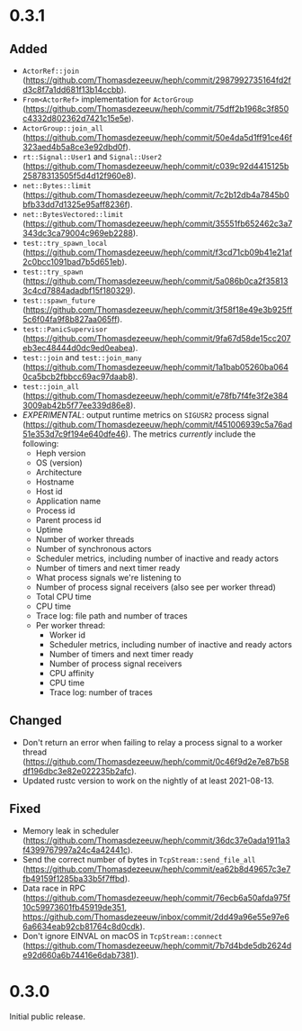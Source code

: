 # 0.3.1

## Added

* `ActorRef::join`
  (https://github.com/Thomasdezeeuw/heph/commit/2987992735164fd2fd3c8f7a1dd681f13b14ccbb).
* `From<ActorRef>` implementation for `ActorGroup`
  (https://github.com/Thomasdezeeuw/heph/commit/75dff2b1968c3f850c4332d802362d7421c15e5e).
* `ActorGroup::join_all`
  (https://github.com/Thomasdezeeuw/heph/commit/50e4da5d1ff91ce46f323aed4b5a8ce3e92dbd0f).
* `rt::Signal::User1` and `Signal::User2`
  (https://github.com/Thomasdezeeuw/heph/commit/c039c92d4415125b25878313505f5d4d12f960e8).
* `net::Bytes::limit`
  (https://github.com/Thomasdezeeuw/heph/commit/7c2b12db4a7845b0bfb33dd7d1325e95aff8236f).
* `net::BytesVectored::limit`
  (https://github.com/Thomasdezeeuw/heph/commit/35551fb652462c3a7343dc3ca79004c969eb2288).
* `test::try_spawn_local`
  (https://github.com/Thomasdezeeuw/heph/commit/f3cd71cb09b41e21af2c0bcc1091bad7b5d651eb).
* `test::try_spawn`
  (https://github.com/Thomasdezeeuw/heph/commit/5a086b0ca2f358133c4cd7884adadbf15f180329).
* `test::spawn_future`
  (https://github.com/Thomasdezeeuw/heph/commit/3f58f18e49e3b925ff5c6f04fa9f8b827aa065ff).
* `test::PanicSupervisor`
  (https://github.com/Thomasdezeeuw/heph/commit/9fa67d58de15cc207eb3ec48444d0dc9ed0eabea).
* `test::join` and `test::join_many`
  (https://github.com/Thomasdezeeuw/heph/commit/1a1bab05260ba0640ca5bcb2fbbcc69ac97daab8).
* `test::join_all`
  (https://github.com/Thomasdezeeuw/heph/commit/e78fb7f4fe3f2e3843009ab42b5f77ee339d86e8).
* *EXPERIMENTAL*: output runtime metrics on `SIGUSR2` process signal
  (https://github.com/Thomasdezeeuw/heph/commit/f451006939c5a76ad51e353d7c9f194e640dfe46).
  The metrics *currently* include the following:
   * Heph version
   * OS (version)
   * Architecture
   * Hostname
   * Host id
   * Application name
   * Process id
   * Parent process id
   * Uptime
   * Number of worker threads
   * Number of synchronous actors
   * Scheduler metrics, including number of inactive and ready actors
   * Number of timers and next timer ready
   * What process signals we're listening to
   * Number of process signal receivers (also see per worker thread)
   * Total CPU time
   * CPU time
   * Trace log: file path and number of traces
   * Per worker thread:
      * Worker id
      * Scheduler metrics, including number of inactive and ready actors
      * Number of timers and next timer ready
      * Number of process signal receivers
      * CPU affinity
      * CPU time
      * Trace log: number of traces

## Changed

* Don't return an error when failing to relay a process signal to a worker
  thread
  (https://github.com/Thomasdezeeuw/heph/commit/0c46f9d2e7e87b58df196dbc3e82e022235b2afc).
* Updated rustc version to work on the nightly of at least 2021-08-13.

## Fixed

* Memory leak in scheduler
  (https://github.com/Thomasdezeeuw/heph/commit/36dc37e0ada1911a3f4399767997a24c4a42441c).
* Send the correct number of bytes in `TcpStream::send_file_all`
  (https://github.com/Thomasdezeeuw/heph/commit/ea62b8d49657c3e7fb49159f1285ba33b5f7ffbd).
* Data race in RPC
  (https://github.com/Thomasdezeeuw/heph/commit/76ecb6a50afda975f10c59973601fb45919de351,
   https://github.com/Thomasdezeeuw/inbox/commit/2dd49a96e55e97e66a6634eab92cb81764c8d0cdk).
* Don't ignore EINVAL on macOS in `TcpStream::connect`
  (https://github.com/Thomasdezeeuw/heph/commit/7b7d4bde5db2624de92d660a6b74416e6dab7381).

# 0.3.0

Initial public release.
